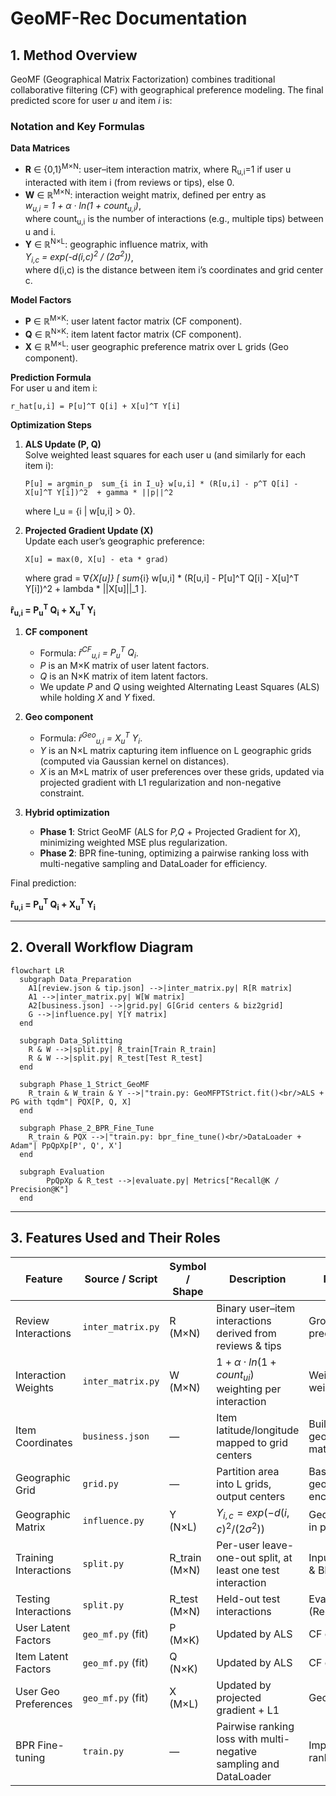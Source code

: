 # GeoMF-Rec Documentation

## 1. Method Overview

GeoMF (Geographical Matrix Factorization) combines traditional collaborative filtering (CF) with geographical preference modeling. The final predicted score for user _u_ and item _i_ is:

### Notation and Key Formulas

**Data Matrices**  
- **R** ∈ {0,1}<sup>M×N</sup>: user–item interaction matrix, where R<sub>u,i</sub>=1 if user u interacted with item i (from reviews or tips), else 0.  
- **W** ∈ ℝ<sup>M×N</sup>: interaction weight matrix, defined per entry as  
  *w<sub>u,i</sub> = 1 + α · ln(1 + count<sub>u,i</sub>)*,  
  where count<sub>u,i</sub> is the number of interactions (e.g., multiple tips) between u and i.  
- **Y** ∈ ℝ<sup>N×L</sup>: geographic influence matrix, with  
  *Y<sub>i,c</sub> = exp(-d(i,c)<sup>2</sup> / (2σ<sup>2</sup>))*,  
  where d(i,c) is the distance between item i’s coordinates and grid center c.

**Model Factors**  
- **P** ∈ ℝ<sup>M×K</sup>: user latent factor matrix (CF component).  
- **Q** ∈ ℝ<sup>N×K</sup>: item latent factor matrix (CF component).  
- **X** ∈ ℝ<sup>M×L</sup>: user geographic preference matrix over L grids (Geo component).

**Prediction Formula**  
For user u and item i:

```text
r_hat[u,i] = P[u]^T Q[i] + X[u]^T Y[i]
```

**Optimization Steps**  
1. **ALS Update (P, Q)**  
   Solve weighted least squares for each user u (and similarly for each item i):

   ```text
   P[u] = argmin_p  sum_{i in I_u} w[u,i] * (R[u,i] - p^T Q[i] - X[u]^T Y[i])^2  + gamma * ||p||^2
   ```

   where I_u = {i | w[u,i] > 0}.

2. **Projected Gradient Update (X)**  
   Update each user’s geographic preference:

   ```text
   X[u] = max(0, X[u] - eta * grad)
   ```

   where grad = ∇_{X[u]} [ sum_{i} w[u,i] * (R[u,i] - P[u]^T Q[i] - X[u]^T Y[i])^2  + lambda * ||X[u]||_1 ].

**r̂<sub>u,i</sub> = P<sub>u</sub><sup>T</sup> Q<sub>i</sub> + X<sub>u</sub><sup>T</sup> Y<sub>i</sub>**

1. **CF component**  
   - Formula: *r̂<sup>CF</sup><sub>u,i</sub> = P<sub>u</sub><sup>T</sup> Q<sub>i</sub>*.  
   - _P_ is an M×K matrix of user latent factors.  
   - _Q_ is an N×K matrix of item latent factors.  
   - We update _P_ and _Q_ using weighted Alternating Least Squares (ALS) while holding _X_ and _Y_ fixed.

2. **Geo component**  
   - Formula: *r̂<sup>Geo</sup><sub>u,i</sub> = X<sub>u</sub><sup>T</sup> Y<sub>i</sub>*.  
   - _Y_ is an N×L matrix capturing item influence on L geographic grids (computed via Gaussian kernel on distances).  
   - _X_ is an M×L matrix of user preferences over these grids, updated via projected gradient with L1 regularization and non-negative constraint.

3. **Hybrid optimization**  
   - **Phase 1**: Strict GeoMF (ALS for _P,Q_ + Projected Gradient for _X_), minimizing weighted MSE plus regularization.  
   - **Phase 2**: BPR fine-tuning, optimizing a pairwise ranking loss with multi-negative sampling and DataLoader for efficiency.

Final prediction:
  
**r̂<sub>u,i</sub> = P<sub>u</sub><sup>T</sup> Q<sub>i</sub> + X<sub>u</sub><sup>T</sup> Y<sub>i</sub>**

---

## 2. Overall Workflow Diagram

```mermaid
flowchart LR
  subgraph Data_Preparation
    A1[review.json & tip.json] -->|inter_matrix.py| R[R matrix]
    A1 -->|inter_matrix.py| W[W matrix]
    A2[business.json] -->|grid.py| G[Grid centers & biz2grid]
    G -->|influence.py| Y[Y matrix]
  end

  subgraph Data_Splitting
    R & W -->|split.py| R_train[Train R_train]
    R & W -->|split.py| R_test[Test R_test]
  end

  subgraph Phase_1_Strict_GeoMF
    R_train & W_train & Y -->|"train.py: GeoMFPTStrict.fit()<br/>ALS + PG with tqdm"| PQX[P, Q, X]
  end

  subgraph Phase_2_BPR_Fine_Tune
    R_train & PQX -->|"train.py: bpr_fine_tune()<br/>DataLoader + Adam"| PpQpXp[P', Q', X']
  end

  subgraph Evaluation
        PpQpXp & R_test -->|evaluate.py| Metrics["Recall@K / Precision@K"]
  end
```

---

## 3. Features Used and Their Roles

| Feature               | Source / Script         | Symbol / Shape | Description                                                       | Model Role                         |
|-----------------------|-------------------------|----------------|-------------------------------------------------------------------|------------------------------------|
| Review Interactions   | `inter_matrix.py`       | R (M×N)        | Binary user–item interactions derived from reviews & tips         | Ground truth for prediction        |
| Interaction Weights   | `inter_matrix.py`       | W (M×N)        | $1 + α·ln(1 + count_{ui})$ weighting per interaction              | Weights in weighted ALS            |
| Item Coordinates      | `business.json`         | —              | Item latitude/longitude mapped to grid centers                    | Building geographic matrix Y       |
| Geographic Grid       | `grid.py`               | —              | Partition area into L grids, output centers                       | Basis for geographic encoding      |
| Geographic Matrix     | `influence.py`          | Y (N×L)        | $Y_{i,c}=exp(-d(i,c)^2/(2σ^2))$                                   | Geo component in prediction        |
| Training Interactions | `split.py`              | R_train (M×N)  | Per-user leave-one-out split, at least one test interaction       | Input for GeoMF & BPR training     |
| Testing Interactions  | `split.py`              | R_test (M×N)   | Held-out test interactions                                        | Evaluation (Recall/Precision)      |
| User Latent Factors   | `geo_mf.py` (fit)       | P (M×K)        | Updated by ALS                                                    | CF component                       |
| Item Latent Factors   | `geo_mf.py` (fit)       | Q (N×K)        | Updated by ALS                                                    | CF component                       |
| User Geo Preferences  | `geo_mf.py` (fit)       | X (M×L)        | Updated by projected gradient + L1                                | Geo component                      |
| BPR Fine-tuning       | `train.py`              | —              | Pairwise ranking loss with multi-negative sampling and DataLoader | Improves Top-K ranking             |